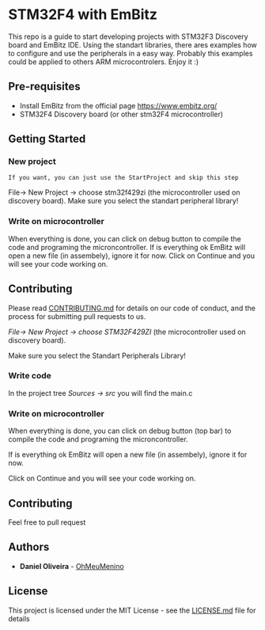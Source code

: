# STM32F4 with EmBitz

This repo is a guide to start developing projects with STM32F3 Discovery board and EmBitz IDE.
Using the standart libraries, there ares examples how to configure and use the peripherals in a easy way. Probably this examples could be applied to others ARM microcontrolers.
Enjoy it :)

## Pre-requisites

* Install EmBitz from the official page https://www.embitz.org/
* STM32F4 Discovery board (or other stm32F4 microcontroller)

## Getting Started

### New project

```
If you want, you can just use the StartProject and skip this step
```

File-> New Project -> choose stm32f429zi (the microcontroller used on discovery board).
Make sure you select the standart peripheral library!

### Write on microcontroller

When everything is done, you can click on debug button to compile the code and programing the microncontroller. If is everything ok EmBitz will open a new file (in assembely), ignore it for now. Click on Continue and you will see your code working on.

## Contributing

Please read [CONTRIBUTING.md](https://gist.github.com/PurpleBooth/b24679402957c63ec426) for details on our code of conduct, and the process for submitting pull requests to us.

*File-> New Project -> choose STM32F429ZI* (the microcontroller used on discovery board).

Make sure you select the Standart Peripherals Library!

### Write code

In the project tree *Sources -> src* you will find the main.c 

### Write on microcontroller

When everything is done, you can click on debug button (top bar) to compile the code and programing the microncontroller.

If is everything ok EmBitz will open a new file (in assembely), ignore it for now.

Click on Continue and you will see your code working on.

## Contributing

Feel free to pull request 

## Authors

* **Daniel Oliveira** - [OhMeuMenino](https://github.com/OhMeuMenino)

## License

This project is licensed under the MIT License - see the [LICENSE.md](LICENSE.md) file for details

